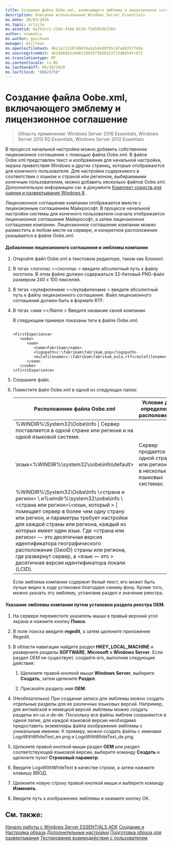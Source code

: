 ```yaml
---
title: Создание файла Oobe.xml, включающего эмблему и лицензионное соглашение
description: Описание использования Windows Server Essentials
ms.date: 10/03/2016
ms.topic: article
ms.assetid: 8a7b3cc1-21bb-4344-8110-f5d5959b370d
author: nnamuhcs
ms.author: geschuma
manager: mtillman
ms.openlocfilehash: d6c1a721107d96f8a2a5de89f95c97ab87bf740a
ms.sourcegitcommit: db2d46842c68813d043738d6523f13d8454fc972
ms.translationtype: MT
ms.contentlocale: ru-RU
ms.lasthandoff: 09/10/2020
ms.locfileid: "89623758"
---
```

# <a name="create-the-oobexml-file-including-logo-and-eula"></a>Создание файла Oobe.xml, включающего эмблему и лицензионное соглашение

>Область применения: Windows Server 2016 Essentials, Windows Server 2012 R2 Essentials, Windows Server 2012 Essentials

В процессе начальной настройки можно добавить собственное лицензионное соглашение с помощью файла Oobe.xml. В файле Oobe.xml представлен текст и изображения для начальной настройки, экрана приветствия Windows и других страниц, которые отображаются для конечного пользователя. Для настройки содержимого в соответствии с языком и страной или регионом, выбираемыми конечным пользователем, можно добавить несколько файлов Oobe.xml. Дополнительную информацию см. в документе [Комплект средств для оценки и развертывания Windows 8](https://go.microsoft.com/fwlink/?LinkId=248694) .

 Лицензионное соглашение компании отображается вместе с лицензионным соглашением Майкрософт. В процессе начальной настройки системы для конечного пользователя сначала отображается лицензионное соглашение Майкрософт, а затем лицензионное соглашение компании. Лицензионное соглашение компании можно разместить в любом месте на сервере, и конкретное расположение указывается в файле Oobe.xml.

#### <a name="to-add-your-company-eula-and-logo"></a>Добавление лицензионного соглашения и эмблемы компании

1. Откройте файл Oobe.xml в текстовом редакторе, таком как Блокнот.

2. В тегах <логопас \></логопас \> введите абсолютный путь к файлу логотипа. В этом файле должен содержаться 32-битовый PNG-файл размером 240 x 100 пикселей.

3. В тегах <еулафиленаме \></еулафиленаме \> введите абсолютный путь к файлу лицензионного соглашения. Файл лицензионного соглашения должен быть в формате RTF.

4. В тегах <имя \></Name \> Введите название своей компании.

    В следующем примере показаны теги в файле Oobe.xml.

   ```

   <FirstExperience>
      <oobe>
         <oem>
            <name>Fabrikam</name>
            <logopath>c:\fabrikam\fabrikam.png</logopath>
            <eulafilename>c:\fabrikam\fabrikam_eula.rtf</eulafilename>
         </oem>
      </oobe>
   </FirstExperience>

   ```

5. Сохраните файл.

6. Поместите файл Oobe.xml в одной из следующих папок:

   |Расположение файла Oobe.xml|Условие для определения расположения|
   |-----------------------|----------------------------------------|
   |%WINDIR%\System32\Oobe\Info \| Сервер поставляется в одной стране или регионе и на одной языковой системе.|
   |\\язык<%WINDIR%\system32\oobe\info\default\>|Сервер продается в одной стране или регионе и в нескольких языковых системах.|
   |%WINDIR%\System32\Oobe\Info \\<страна и регион> \ и%windir%\system32\oobe\info \\<страна или регион>\\<язык, который \> \| помещает сервер в более чем одну страну или регион, и параметры требует настройки для каждой страны или региона, каждый из которых имеет один язык. Где <страна или регион> — это десятичная версия идентификатора географического расположения (GeoID) страны или региона, где развернут сервер, а <язык — это \> десятичная версия идентификатора локали (LCID).|

   Если эмблема компании содержит белый текст, его может быть лучше видно в ходе установки благодаря синему фону.  Кроме того, можно указать эту эмблему, установив раздел и значение реестра.

#### <a name="to-specify-a-company-logo-by-setting-the-oem-registry-key"></a>Указание эмблемы компании путем установки раздела реестра OEM.

1.  На сервере переместите указатель мыши в правый верхний угол экрана и нажмите кнопку **Поиск**.

2.  В поле поиска введите **regedit**, а затем щелкните приложение Regedit.

3.  В области навигации найдите раздел **HKEY_LOCAL_MACHINE** и разверните разделы **SOFTWARE**, **Microsoft** и **Windows Server**. Если раздел OEM не существует, создайте его, выполнив следующие действия:

    1.  Щелкните правой кнопкой мыши **Windows Server**, выберите **Создать**, затем щелкните **Раздел**.

    2.  Присвойте разделу имя **OEM**.

4.  (Необязательно) При создании записи для эмблемы можно создать отдельные разделы для ее различных языковых версий. Например, для английской и немецкой версий эмблемы можно создать разделы en-us и de-de. Поскольку все файлы эмблем сохраняются в одной папке, для каждой языковой версии необходимо предоставить экземпляры файла изображения эмблемы с уникальным именем. К примеру, можно создать файлы с именами LogoWithWhiteText_en.png и LogoWithWhiteText_de.png.

5.  Щелкните правой кнопкой мыши раздел **OEM** или раздел соответствующей языковой версии, выберите команду **Создать** и щелкните пункт **Строковый параметр**.

6.  Введите LogoWithWhiteText в качестве строки, а затем нажмите клавишу ВВОД.

7.  Щелкните новую строку правой кнопкой мыши и выберите команду **Изменить**.

8.  Введите путь к изображению эмблемы и нажмите кнопку OK.

## <a name="see-also"></a>См. также:
 [Начало работы с Windows Server ESSENTIALS ADK](Getting-Started-with-the-Windows-Server-Essentials-ADK.md) [Создание и Настройка образа](Creating-and-Customizing-the-Image.md) [Дополнительные настройки](Additional-Customizations.md) [Подготовка образа для развертывания](Preparing-the-Image-for-Deployment.md) [Тестирование взаимодействия с пользователем](Testing-the-Customer-Experience.md)